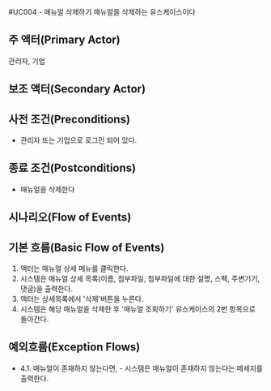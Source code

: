 #UC004 - 매뉴얼 삭제하기
매뉴얼을 삭제하는 유스케이스이다

## 주 액터(Primary Actor)
관리자, 기업

## 보조 액터(Secondary Actor)

## 사전 조건(Preconditions)
- 관리자 또는 기업으로 로그인 되어 있다.

## 종료 조건(Postconditions)
- 매뉴얼을 삭제한다

## 시나리오(Flow of Events)

## 기본 흐름(Basic Flow of Events)
1. 액터는 매뉴얼 상세 메뉴를 클릭한다.
2. 시스템은 매뉴얼 상세 목록(이름, 첨부파일, 첨부파일에 대한 설명, 스펙, 주변기기, 댓글)을 출력한다.
3. 액터는 상세목록에서 '삭제'버튼을 누른다.
4. 시스템은 해당 매뉴얼을 삭제한 후 '매뉴얼 조회하기' 유스케이스의 2번 항목으로 돌아간다.

## 예외흐름(Exception Flows)
- 4.1. 매뉴얼이 존재하지 않는다면,
      - 시스템은 매뉴얼이 존재하지 않는다는 메세지를 출력한다.

